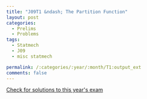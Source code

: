 ```yaml
---
title: "J09T1 &ndash; The Partition Function"
layout: post
categories:
  - Prelims
  - Problems
tags:
  - Statmech
  - J09
  - misc statmech

permalink: /:categories/:year/:month/T1:output_ext
comments: false
---
```

<object data="2009J1T.pdf" type="application/pdf" width="100%" height="500"></object>
<div class="message"><a href='https://princetonprelim.com/prelim/22/'>Check for solutions to this year's exam</a></div>